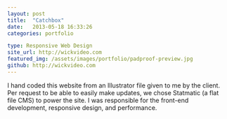 ```yaml
---
layout: post
title:  "Catchbox"
date:   2013-05-18 16:33:26
categories: portfolio

type: Responsive Web Design
site_url: http://wickvideo.com
featured_img: /assets/images/portfolio/padproof-preview.jpg
github: http://wickvideo.com
---
```


I hand coded this website from an Illustrator file given to me by the client. Per request to be able to easily make updates, we chose Statmatic (a flat file CMS) to power the site. I was responsible for the front-end development, responsive design, and performance.